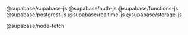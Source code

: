 @supabase/supabase-js
@supabase/auth-js
@supabase/functions-js
@supabase/postgrest-js
@supabase/realtime-js
@supabase/storage-js


@supabase/node-fetch
